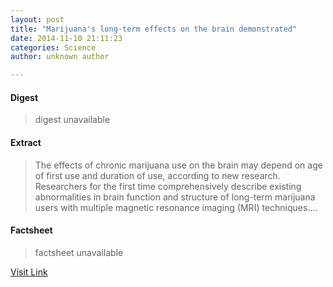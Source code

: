 ```yaml
---
layout: post
title: "Marijuana's long-term effects on the brain demonstrated"
date: 2014-11-10 21:11:23
categories: Science
author: unknown author

---
```



#### Digest
>digest unavailable

#### Extract
>The effects of chronic marijuana use on the brain may depend on age of first use and duration of use, according to new research. Researchers for the first time comprehensively describe existing abnormalities in brain function and structure of long-term marijuana users with multiple magnetic resonance imaging (MRI) techniques....

#### Factsheet
>factsheet unavailable

[Visit Link](http://feeds.sciencedaily.com/~r/sciencedaily/~3/ECNeimPxgRc/141110161123.htm)


